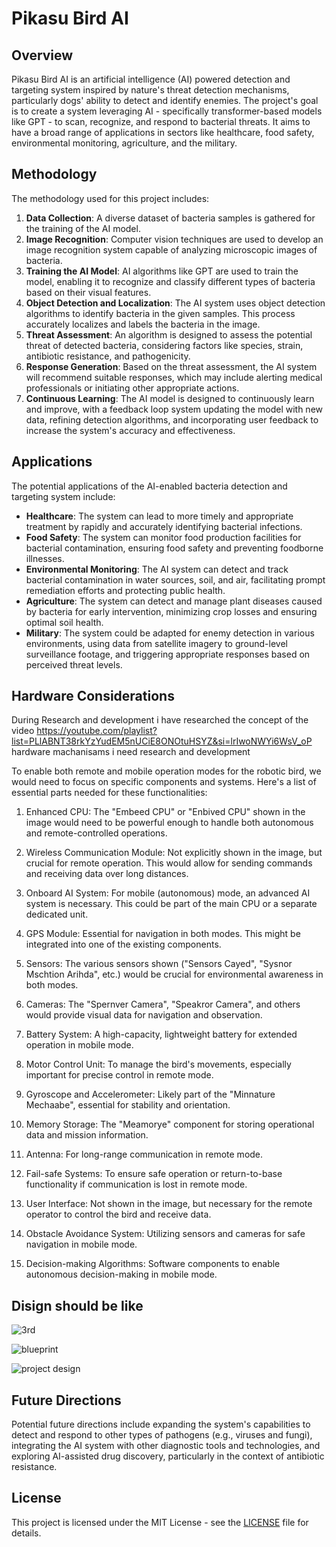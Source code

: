 # Pikasu Bird AI

## Overview
Pikasu Bird AI is an artificial intelligence (AI) powered detection and targeting system inspired by nature's threat detection mechanisms, particularly dogs' ability to detect and identify enemies. The project's goal is to create a system leveraging AI - specifically transformer-based models like GPT - to scan, recognize, and respond to bacterial threats. It aims to have a broad range of applications in sectors like healthcare, food safety, environmental monitoring, agriculture, and the military.

## Methodology
The methodology used for this project includes:

1. **Data Collection**: A diverse dataset of bacteria samples is gathered for the training of the AI model.
2. **Image Recognition**: Computer vision techniques are used to develop an image recognition system capable of analyzing microscopic images of bacteria.
3. **Training the AI Model**: AI algorithms like GPT are used to train the model, enabling it to recognize and classify different types of bacteria based on their visual features.
4. **Object Detection and Localization**: The AI system uses object detection algorithms to identify bacteria in the given samples. This process accurately localizes and labels the bacteria in the image.
5. **Threat Assessment**: An algorithm is designed to assess the potential threat of detected bacteria, considering factors like species, strain, antibiotic resistance, and pathogenicity.
6. **Response Generation**: Based on the threat assessment, the AI system will recommend suitable responses, which may include alerting medical professionals or initiating other appropriate actions.
7. **Continuous Learning**: The AI model is designed to continuously learn and improve, with a feedback loop system updating the model with new data, refining detection algorithms, and incorporating user feedback to increase the system's accuracy and effectiveness.

## Applications
The potential applications of the AI-enabled bacteria detection and targeting system include:

- **Healthcare**: The system can lead to more timely and appropriate treatment by rapidly and accurately identifying bacterial infections.
- **Food Safety**: The system can monitor food production facilities for bacterial contamination, ensuring food safety and preventing foodborne illnesses.
- **Environmental Monitoring**: The AI system can detect and track bacterial contamination in water sources, soil, and air, facilitating prompt remediation efforts and protecting public health.
- **Agriculture**: The system can detect and manage plant diseases caused by bacteria for early intervention, minimizing crop losses and ensuring optimal soil health.
- **Military**: The system could be adapted for enemy detection in various environments, using data from satellite imagery to ground-level surveillance footage, and triggering appropriate responses based on perceived threat levels.

## Hardware Considerations
During Research and development i have researched the concept of the video https://youtube.com/playlist?list=PLlABNT38rkYzYudEM5nUCiE8ONOtuHSYZ&si=lrIwoNWYi6WsV_oP hardware machanisams i need research and development

To enable both remote and mobile operation modes for the robotic bird, we would need to focus on specific components and systems. Here's a list of essential parts needed for these functionalities:

1. Enhanced CPU: The "Embeed CPU" or "Enbived CPU" shown in the image would need to be powerful enough to handle both autonomous and remote-controlled operations.

2. Wireless Communication Module: Not explicitly shown in the image, but crucial for remote operation. This would allow for sending commands and receiving data over long distances.

3. Onboard AI System: For mobile (autonomous) mode, an advanced AI system is necessary. This could be part of the main CPU or a separate dedicated unit.

4. GPS Module: Essential for navigation in both modes. This might be integrated into one of the existing components.

5. Sensors: The various sensors shown ("Sensors Cayed", "Sysnor Mschtion Arihda", etc.) would be crucial for environmental awareness in both modes.

6. Cameras: The "Spernver Camera", "Speakror Camera", and others would provide visual data for navigation and observation.

7. Battery System: A high-capacity, lightweight battery for extended operation in mobile mode.

8. Motor Control Unit: To manage the bird's movements, especially important for precise control in remote mode.

9. Gyroscope and Accelerometer: Likely part of the "Minnature Mechaabe", essential for stability and orientation.

10. Memory Storage: The "Meamorye" component for storing operational data and mission information.

11. Antenna: For long-range communication in remote mode.

12. Fail-safe Systems: To ensure safe operation or return-to-base functionality if communication is lost in remote mode.

13. User Interface: Not shown in the image, but necessary for the remote operator to control the bird and receive data.

14. Obstacle Avoidance System: Utilizing sensors and cameras for safe navigation in mobile mode.

15. Decision-making Algorithms: Software components to enable autonomous decision-making in mobile mode.


## Disign should be like 
![3rd](https://github.com/Exploit0xfffff/PikasuBirdAi/assets/81065703/33181823-9868-4057-97ec-13857584892a)

![blueprint](https://github.com/Exploit0xfffff/PikasuBirdAi/assets/81065703/2343065c-6449-4f34-99ee-3d238f953fa0)

![project design](https://github.com/Exploit0xfffff/PikasuBirdAi/assets/81065703/3403a75c-0f25-424c-b62b-aafef8ee4ebd)

## Future Directions
Potential future directions include expanding the system's capabilities to detect and respond to other types of pathogens (e.g., viruses and fungi), integrating the AI system with other diagnostic tools and technologies, and exploring AI-assisted drug discovery, particularly in the context of antibiotic resistance.

## License
This project is licensed under the MIT License - see the [LICENSE](./LICENSE) file for details.
